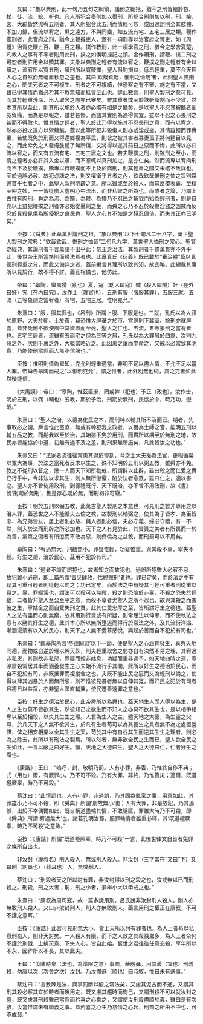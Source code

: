 <!-- { "loadSidebar": true } -->
　　又曰：“象以典刑，此一句乃五句之綱領，諸刑之總括，猶今之刑皆結於笞、杖、徒、流、絞、斬也。凡人所犯合墨則加以墨刑，所犯合劓則加以劓，刑、禬、宮、大辟皆然流宥五刑者，其人所犯合此五刑而情輕可恕，或因過誤則全其肢體、不加刀鋸，但流以宥之，屏之遠方，不與同齒，如五流有宅、五宅三居之類。鞭作官刑者，此官府之刑，猶今之鞭撻吏人，蓋有一項刑專以治官府之胥吏，如《周禮》治胥吏鞭五百、鞭三百之類。撲作教刑，此一項學官之刑，猶今之學舍夏楚，凡教人之事有不率者則用此刑，撲之如侯明撻記之類。金作贖刑，謂鞭、撲二刑之可恕者則許用金以贖其罪。夫象以典刑之輕者有流以宥之，鞭撲之刑之輕者有金以贖之，流宥所以寬五刑，贖刑所以寬鞭撲，聖人斟酌損益，低昂輕重，莫不合天理人心之自然而無毫厘秒忽之差也。其曰‘欽哉欽哉，惟刑之恤哉’者，此則聖人畏刑之心，閔夫死者之不可複生、刑者之不可複續，惟恐察之有不審、施之有不當，又雖已得其情而猶必矜其不教無知而抵冒至此也。詳此數言，則聖人製刑之意可見，而其於輕重淺深、出入取舍之際亦已審矣。雖其重者或至於誅斬斷割而不少貸，然本其所以至此，則其所以施於人者亦必嚐有如是之酷矣，是以聖人不忍其被酷者銜冤負痛，而為是以報之，雖若甚慘，而語其實則為適得其宜，雖以不忍之心畏刑之甚而不得赦也。惟其情之輕者，聖人於此乃得以施其不忍畏刑之意，而有以宥之，然亦必投之遠方以禦魑魅，蓋以此等所犯非殺傷人則亦或淫或盜，其情雖輕而罪實重，若使既免於刑而又得還鄉複為平民，則彼之被其害者寡妻孤子將何麵目以見之，而此幸免之人發膚肢體了無所傷，又將得以遂其前日之惡而不悔，此所以必曰流以宥之，而又有五流有宅、五宅三居之文也。若夫鞭撲之刑，則雖刑之至小，而情之輕者亦必許其入金以贖，而不忍輒以真刑加之，是亦仁矣。然而流專以宥肉刑而不下及於鞭撲，贖專以待鞭撲而不上及於肉刑，則其輕重之間又未嚐不致詳也。至於過誤必赦、故犯必誅之法，則又權衡乎五者之內，欽哉欽哉惟刑之恤之旨則常通貫乎七者之中，此聖人製刑明辟之意。所以雖或至於殺人，而其反覆表裏、至精至密之妙，一一皆從廣大虛明心中流出，而非私智之所為也。而或者之論，乃謂上古惟有肉刑，舜之為流、為贖、為鞭、為撲乃不忍民之斬戮而始為輕刑者，則是自堯以上雖犯鞭撲之刑者亦必始從墨劓之坐，而舜之心乃不忍於殺傷淫盜之凶賊而反忍於見殺見傷為所侵犯之良民也，聖人之心其不如是之殘忍偏倚，而失其正亦已明矣。”

　　臣按：《舜典》此章萬世論刑之祖，“象以典刑”以下七句凡二十八字，萬世聖人製刑之常典；“欽哉欽哉，惟刑之恤哉”二句凡九字，萬世聖人恤刑之常心。聖賢之經典，其論刑者千言萬語不出乎此；帝王之治法，其製刑者千條萬貫亦不外乎此，後世帝王所當準則而體法焉者也。此章真氏《衍義》既已載於“審治體”篇以見德刑輕重之分，而此又備詳之者，蓋前編言其理所以致其知，故宜略，此編載其事所以見於行，故不得不詳，蓋互相備也，他仿此。

　　帝曰：“皋陶，蠻夷猾（亂也）夏，寇（劫人曰寇）賊（殺人曰賊）奸（在外曰奸）宄（在內曰宄）。汝作士（理官也），五刑有服（服服其罪），五服三就。五流（五等象刑之當宥者）有宅，五宅三居。惟明克允。”

　　朱熹曰：“服，服其罪也，《呂刑》所謂上服、下服是也。三就，孔氏以為大罪於原野、大夫於朝、士於市，竊恐惟大辟棄之於市、宮辟則下蠶室、餘刑亦就屏處，蓋非死刑不欲使風中其瘡誤而至死，聖人之仁也。五流，五等象刑之當宥者也。五宅三居者，流雖有五而宅之但為三等之居，孔氏以為大罪居於四裔、次則九州之外、次則千裏之外，大概當略近之。此因禹之讓而申命之，又戒以必當致其明察，乃能使刑當罪而人無不信服也。”

　　臣按：惟明則情偽畢知，克允則輕重適當，非明不足以盡人情，不允不足以當人罪。帝舜告皋陶而戒之“以惟明克允”，謂之惟者，此外別無他術，謂之克者如此然後能信。

　　《大禹謨》：帝曰：“皋陶，惟茲臣庶，罔或幹（犯也）予正（政也）。汝作士，明於五刑，以弼（輔也）五教，期於予治，刑期於無刑，民協於中，時乃功，懋哉。”

　　朱熹曰：“聖人之治，以德為化民之本，而刑特以輔其所不及而已。期者，先事取必之謂。舜言惟此臣庶，無或有幹犯我之政者，以爾為士師之官，能明五刑以輔五品之教，而期我以至於治，其始雖不免於用刑，而實所以期至於無刑之地，故民亦皆能協於中道，初無有過不及之差，則刑果無所施矣，凡此皆汝之功也。”

　　朱熹又曰：“法家者流往往常患其過於慘刻，今之士大夫恥為法官，更相循襲以寬大為事，於法之當死者反求以生之，殊不知明於五刑以弼五教，雖舜亦不免，教之不從刑以督之，懲一人而天下知所勸戒，所謂辟以止辟，雖曰殺之而仁愛之實已行乎中，今非法以求其生，則人無所懲懼，陷於法者愈眾，雖曰仁之，適以害之。聖人亦不曾徒用政刑，到德禮既行、天下既治，亦不曾不用政刑，故《書》說‘刑期於無刑’，隻是存心期於無，而刑初非可廢。”

　　臣按：明於五刑以弼五教，此萬古聖人製刑之本意也，可見刑之製非專用之以治人罪，蓋恐世之人不能循夫五倫之教，故製刑以輔弼之，使其為子皆孝、為臣皆忠、為兄弟皆友，居上者則必慈、與人者則必信，夫必守義、婦必守禮，有一不然，則入於法而刑辟之所必加也。天下之人有見於此，其資質之美者有所畏而一於為善，氣稟之偏者有所懲而不敢為惡，則彝倫為之益敘，而刑罰可以不用矣。

　　皋陶曰：“宥過無大，刑故無小。罪疑惟輕，功疑惟重。與其殺不辜，寧失不經。好生之德，洽於民心，茲用不犯於有司。”

　　朱熹曰：“過者不識而誤犯也，故者知之而故犯也。過誤所犯雖大必宥不忌，故犯雖小必刑，即上篇所謂‘眚災肆赦，怙終賊刑’者也。罪已定矣，而於法之中有疑其可重可輕者則從輕以罰之；功已定矣，而於法之中有疑其可輕可重者則從重以賞之。辜，罪經常也，謂法可以殺可以無殺，殺之則恐陷於非辜，不殺之恐失於輕縱，二者皆非聖人至公至平之意，而殺不辜者尤聖人之所不忍也，故與其殺之而害彼之生，寧姑全之而自受失刑之責，此其仁愛忠厚之至，皆所謂好生之德也。蓋聖人之法有盡而心則無窮，故其用刑行賞或有所疑，則常屈法以伸恩，而不使執法之意有以勝其好生之德，此其本心所以無所壅遏而得行於常法之外，及其流衍洋溢、漸涵浸漬有以入於民心，則天下之人無不愛慕感悅，興起於善而自不犯於有司也。”

　　朱熹曰：“觀皋陶所言‘帝德罔愆’以下一節，便是聖人之心涵育發生，真與天地同德，而物或自逆於理以幹天誅，則夫輕重取舍之間亦自有決然不易之理，其宥過非私恩，其刑故非私怒，罪疑而輕非姑息，功疑而重非過予，如天地四時之運，寒涼肅殺常居其半而涵養發生之心未始不流行乎其間，此所以好生之德洽於民心，而自不犯於有司，非既抵罪而複縱舍之也。夫既不能止民之惡而又為輕刑以誘之，使得以肆其凶暴於人而無所忌，則不惟彼見暴者無以自伸其冤，而奸民之犯於有司者且將日以益眾，亦非聖人匡直輔翼，使民遷善遠罪之意也。”

　　臣按：好生之德洽於民心，此帝舜所以為舜也。蓋天地生人而人得以為生，是人之生也莫不皆欲其生，然彼知己之欲生而不知人之亦莫不欲其生也，是以相爭相奪以至於相殺，以失其生生之理。人君為生人之主，體天地之大德，為生靈之父母，於凡天下之人無不欲其生，於凡有生者苟可以為其養生之具者無不為之處置營謀，俾之相安相樂以全其生生之天，苟於其中有自戕其生而逆其生生之理者，則必為之除去，此所以有刑法之製焉。所以然者，無非欲全民之生而已，聖人欲全民之生如此，一言以蔽之曰好生。籲，天地之大德曰生，聖人之大德曰仁，仁者好生之謂也。

　　《康誥》：王曰：“嗚呼，封，敬明乃罰。人有小罪，非眚，乃惟終自作不典；式（用也）爾，有厥罪小，乃不可不殺。乃有大罪，非終，乃惟眚災；適爾，既道極厥辜，時乃不可殺。”

　　蔡沈曰：“此慎罰也。人有小罪，非過誤，乃其固為亂常之事，用意如此，其罪雖小乃不可不殺，即《舜典》所謂‘刑故無小’也；人有大罪，非是故犯，乃其過誤，出於不幸偶爾如此，既自稱道盡輸其情，不敢隱匿，罪雖大時乃不可殺，即《舜典》所謂‘宥過無大’也。諸葛孔明治蜀，服罪輸情者雖重必釋，其‘既道極厥辜，時乃不可殺’之意歟。”

　　臣按：《康誥》所謂“既道極厥辜，時乃不可殺”一言，此後世律文自首者免罪之條所自出也。

　　非汝封（康叔名）刑人殺人，無或刑人殺人。非汝封（三字當在“又曰”下）又曰劓（割鼻也）（截耳也）人，無或劓人。

　　蔡沈曰：“刑殺者天之所以討有罪，非汝封得以刑之殺之也，汝或無以已而刑殺之。刑殺，刑之大者；劓，刑之小者，兼舉小大以申戒之也。”

　　朱熹曰：“康叔為周司寇，故一篇多說用刑。呂氏說非汝封刑人殺人，則人亦無敢刑人殺人。又曰非汝封劓人，則人亦無敢劓人。蓋言用刑之權正在康叔，不可不謹之意耳。”

　　臣按：《康誥》此言可見刑無大小，皆上天所以討有罪者也。為人上者苟以私意刑戮人，則非天討矣。一人殺人有限，而下之人效之其殺戮滋多，為人上者奈何不謹於刑戮，上拂天意、下失人心，皆自此始。衰世之君往往任意恣殺，享年所以不永、國祚所以不長，其以此夫。

　　王曰：“汝陳時臬（法也，為準限之意）事罰。蔽殷彝，用其義（宜也）刑義殺，勿庸以次（次舍之次）汝封。乃汝盡遜（順也）曰時敘，惟曰未有遜事。”

　　蔡沈曰：“言敷陳是法，與事罰斷以殷之常法矣，又慮其泥古而不通，又謂其刑其殺必察其宜於時者而後用之，既又慮其趨時而徇己，又謂刑殺不可以就汝封之意，既又慮其刑殺雖已當罪而矜喜之心乘之，又謂使汝刑殺盡順於義，雖曰是有次敘，汝當惟謂未有順義之事。蓋矜喜之心生乃怠惰之心起，刑罰之所由不中也，可不戒哉。”

